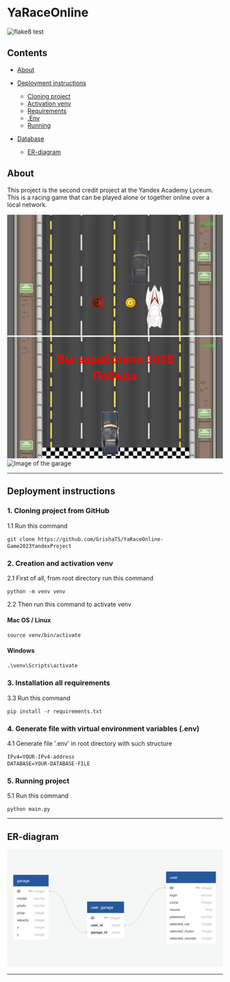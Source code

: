 # YaRaceOnline

![flake8 test](https://github.com/GrishaTS/YaRaceOnline-Game2023YandexProject/actions/workflows/python-package.yml/badge.svg)

## Contents
* [About](#about)

* [Deployment instructions](#deployment-instructions)
  * [Cloning project](#1-cloning-project-from-github)
  * [Activation venv](#2-creation-and-activation-venv)
  * [Requirements](#3-installation-all-requirements)
  * [.Env](#4-generate-file-with-virtual-environment-variables-env)
  * [Running](#5-running-project)
* [Database](#database)
  * [ER-diagram](#er-diagram)


## About

This project is the second credit project at the Yandex Academy Lyceum. This is a racing game that can be played alone or together online over a local network.

![Image of the race between two users](https://github.com/GrishaTS/YaRaceOnline-Game2023YandexProject/raw/main/media_for_README/two-cars.png)
![Image of the victory](https://github.com/GrishaTS/YaRaceOnline-Game2023YandexProject/raw/main/media_for_README/victory.png)
![Image of the garage](https://github.com/GrishaTS/YaRaceOnline-Game2023YandexProject/raw/main/media_for_README/garage.png)
***

## Deployment instructions


### 1. Cloning project from GitHub

1.1 Run this command
```commandline
git clone https://github.com/GrishaTS/YaRaceOnline-Game2023YandexProject
```

### 2. Creation and activation venv

2.1 First of all, from root directory run this command
```commandline
python -m venv venv
```
2.2 Then run this command to activate venv
#### Mac OS / Linux
```commandline
source venv/bin/activate
```
#### Windows
```commandline
.\venv\Scripts\activate
```

### 3. Installation all requirements

3.3 Run this command 
```commandline
pip install -r requirements.txt
```
### 4. Generate file with virtual environment variables (.env)

4.1 Generate file '.env' in root directory with such structure
```text
IPv4=YOUR-IPv4-address
DATABASE=YOUR-DATABASE-FILE
```

### 5. Running project

5.1 Run this command
```commandline
python main.py
```

***

## ER-diagram
![Image of the ER-diagram](https://github.com/GrishaTS/YaRaceOnline-Game2023YandexProject/raw/main/media_for_README/ER-diagram.png)

***
